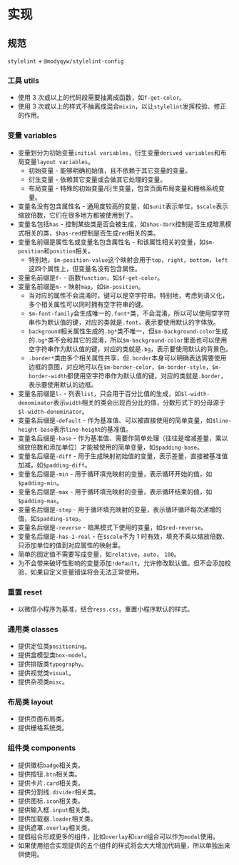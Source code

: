 # 实现

## 规范

`stylelint` + `@modyqyw/stylelint-config`

### 工具 utils

- 使用 3 次或以上的代码段需要抽离成函数，如`f-get-color`。
- 使用 3 次或以上的样式不抽离成混合`mixin`，以让`stylelint`发挥校验、修正的作用。

### 变量 variables

- 变量划分为初始变量`initial variables`，衍生变量`derived variables`和布局变量`layout variables`。
  - 初始变量 - 能够明确初始值，且不依赖于其它变量的变量。
  - 衍生变量 - 依赖其它变量或会做其它处理的变量。
  - 布局变量 - 特殊的初始变量/衍生变量，包含页面布局变量和栅格系统变量。
- 变量名没有包含属性名 - 通用度较高的变量，如`$unit`表示单位，`$scale`表示缩放倍数，它们在很多地方都被使用到了。
- 变量名包括`has` - 控制某些类是否会被生成，如`$has-dark`控制是否生成暗黑模式相关的类，`$has-red`控制是否生成`red`相关的类。
- 变量名前缀是属性名或变量名包含属性名 - 和该属性相关的变量，如`$m-position`和`position`相关。
  - 特别地，`$m-position-value`这个映射会用于`top`，`right`，`bottom`，`left`这四个属性上，但变量名没有包含属性。
- 变量名前缀是`f-` - 函数`function`，如`$f-get-color`。
- 变量名前缀是`m-` - 映射`map`，如`$m-position`。
  - 当对应的属性不会混淆时，键可以是空字符串。特别地，考虑到语义化，多个相关属性可以同时拥有空字符串的键。
  - `$m-font-family`会生成唯一的`.font*`类，不会混淆，所以可以使用空字符串作为默认值的键，对应的类就是`.font`，表示要使用默认的字体族。
  - `background`相关属性生成的`.bg*`类不唯一，但`$m-background-color`生成的`.bg*`类不会和其它的混淆，所以`$m-background-color`里面也可以使用空字符串作为默认值的键，对应的类就是`.bg`，表示要使用默认的背景色。
  - `.border*`类由多个相关属性共享，但`.border`本身可以明确表达需要使用边框的意图，对应地可以在`$m-border-color`，`$m-border-style`，`$m-border-width`都使用空字符串作为默认值的键，对应的类就是`.border`，表示要使用默认的边框。
- 变量名前缀是`l-` - 列表`list`，只会用于百分比值的生成，如`$l-width-denominator`表示`width`相关的类会出现百分比的值，分数形式下的分母源于`$l-width-denominator`。
- 变量名后缀是`-default` - 作为基准值、可以被直接使用的简单变量，如`$line-height-base`表示`line-height`的基准值。
- 变量名后缀是`-base` - 作为基准值、需要作简单处理（往往是增减差量，乘以缩放倍数和添加单位）才能被使用的简单变量，如`$padding-base`。
- 变量名后缀是`-diff` - 用于生成映射初始值的变量，表示差量，直接被基准值加减，如`$padding-diff`。
- 变量名后缀是`-min` - 用于循环填充映射的变量，表示循环开始的值，如`$padding-min`。
- 变量名后缀是`-max` - 用于循环填充映射的变量，表示循环结束的值，如`$padding-max`。
- 变量名后缀是`-step` - 用于循环填充映射的变量，表示循环循环每次递增的值，如`$padding-step`。
- 变量名后缀是`-reverse` - 暗黑模式下使用的变量，如`$red-reverse`。
- 变量名后缀是`-has-1-real` - 在`$scale`不为 1 时有效，填充不乘以缩放倍数、只添加单位的值到对应属性的映射里。
- 简单的固定值不需要写成变量，如`relative`，`auto`， `100`。
- 为不会带来破坏性影响的变量添加`!default`，允许修改默认值。但不会添加校验，如果自定义变量错误将会无法正常使用。

### 重置 reset

- 以微信小程序为基准，结合`ress.css`，重置小程序默认的样式。

### 通用类 classes

- 提供定位类`positioning`。
- 提供盒模型类`box-model`。
- 提供排版类`typography`。
- 提供视觉类`visual`。
- 提供杂项类`misc`。

### 布局类 layout

- 提供页面布局类。
- 提供栅格系统类。

### 组件类 components

- 提供徽标`badge`相关类。
- 提供按钮`.btn`相关类。
- 提供卡片`.card`相关类。
- 提供分割线`.divider`相关类。
- 提供图标`.icon`相关类。
- 提供输入框`.input`相关类。
- 提供加载器`.loader`相关类。
- 提供遮罩`.overlay`相关类。
- 提倡组合形成更多的组件，比如`overlay`和`card`组合可以作为`modal`使用。
- 如果使用组合实现提供的五个组件的样式将会大大增加代码量，所以单独出来供使用。
